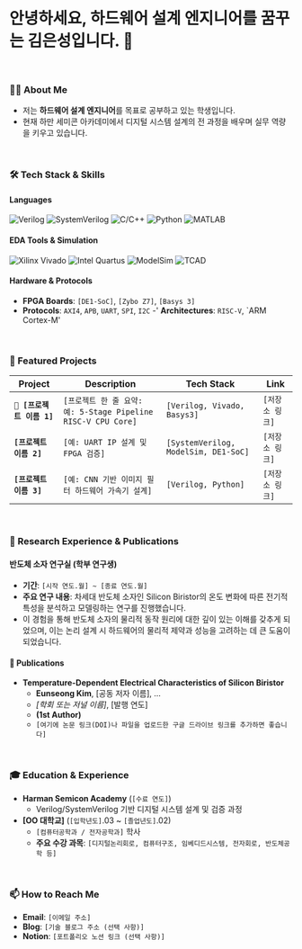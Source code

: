 # 안녕하세요, 하드웨어 설계 엔지니어를 꿈꾸는 김은성입니다. 👋

<br>

### 👨‍💻 About Me
- 저는 **하드웨어 설계 엔지니어**를 목표로 공부하고 있는 학생입니다.
- 현재 하만 세미콘 아카데미에서 디지털 시스템 설계의 전 과정을 배우며 실무 역량을 키우고 있습니다.

<br>

### 🛠️ Tech Stack & Skills
#### Languages
![Verilog](https://img.shields.io/badge/Verilog-1E90FF?style=for-the-badge&logo=verilog&logoColor=white)
![SystemVerilog](https://img.shields.io/badge/SystemVerilog-8A2BE2?style=for-the-badge)
![C/C++](https://img.shields.io/badge/C++-00599C?style=for-the-badge&logo=cplusplus&logoColor=white)
![Python](https://img.shields.io/badge/Python-3776AB?style=for-the-badge&logo=python&logoColor=white)
![MATLAB](https://img.shields.io/badge/MATLAB-0076A8?style=for-the-badge&logo=mathworks&logoColor=white)

#### EDA Tools & Simulation
![Xilinx Vivado](https://img.shields.io/badge/Vivado-D95319?style=for-the-badge&logo=xilinx&logoColor=white)
![Intel Quartus](https://img.shields.io/badge/Quartus-0071C5?style=for-the-badge&logo=intel&logoColor=white)
![ModelSim](https://img.shields.io/badge/ModelSim-2A3C4D?style=for-the-badge)
![TCAD](https://img.shields.io/badge/Synopsys%20TCAD-00A65A?style=for-the-badge&logo=synopsys&logoColor=white)

#### Hardware & Protocols
- **FPGA Boards**: `[DE1-SoC]`, `[Zybo Z7]`, `[Basys 3]`
- **Protocols**: `AXI4`, `APB`, `UART`, `SPI`, `I2C`
-' **Architectures**: `RISC-V`, `ARM Cortex-M'
<br>

### 🚀 Featured Projects
| Project | Description | Tech Stack | Link |
|---|---|---|---|
| **`🤖 [프로젝트 이름 1]`** | `[프로젝트 한 줄 요약: 예: 5-Stage Pipeline RISC-V CPU Core]` | `[Verilog, Vivado, Basys3]` | `[저장소 링크]` |
| **`[프로젝트 이름 2]`** | `[예: UART IP 설계 및 FPGA 검증]` | `[SystemVerilog, ModelSim, DE1-SoC]` | `[저장소 링크]` |
| **`[프로젝트 이름 3]`** | `[예: CNN 기반 이미지 필터 하드웨어 가속기 설계]` | `[Verilog, Python]` | `[저장소 링크]` |

<br>

### 🔬 Research Experience & Publications
#### 반도체 소자 연구실 (학부 연구생)
- **기간**: `[시작 연도.월] ~ [종료 연도.월]`
- **주요 연구 내용**: 차세대 반도체 소자인 Silicon Biristor의 온도 변화에 따른 전기적 특성을 분석하고 모델링하는 연구를 진행했습니다.
- 이 경험을 통해 반도체 소자의 물리적 동작 원리에 대한 깊이 있는 이해를 갖추게 되었으며, 이는 논리 설계 시 하드웨어의 물리적 제약과 성능을 고려하는 데 큰 도움이 되었습니다.

#### 📝 Publications
- **Temperature-Dependent Electrical Characteristics of Silicon Biristor**
  - **Eunseong Kim**, [공동 저자 이름], ...
  - *[학회 또는 저널 이름]*, [발행 연도]
  - **(1st Author)**
  - `[여기에 논문 링크(DOI)나 파일을 업로드한 구글 드라이브 링크를 추가하면 좋습니다]`

<br>

### 🎓 Education & Experience
- **Harman Semicon Academy** (`[수료 연도]`)
  - Verilog/SystemVerilog 기반 디지털 시스템 설계 및 검증 과정
- **[OO 대학교]** (`[입학년도]`.03 ~ `[졸업년도]`.02)
  - `[컴퓨터공학과 / 전자공학과]` 학사
  - **주요 수강 과목**: `[디지털논리회로, 컴퓨터구조, 임베디드시스템, 전자회로, 반도체공학 등]`

<br>

### 📫 How to Reach Me
- **Email**: `[이메일 주소]`
- **Blog**: `[기술 블로그 주소 (선택 사항)]`
- **Notion**: `[포트폴리오 노션 링크 (선택 사항)]`
